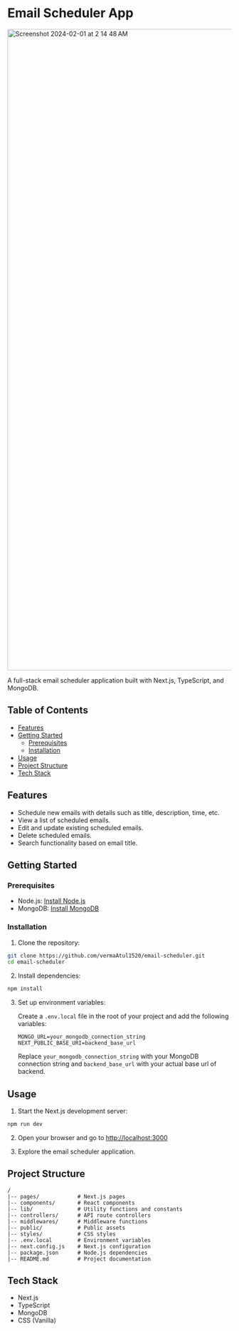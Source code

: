 
# Email Scheduler App
<img width="1440" alt="Screenshot 2024-02-01 at 2 14 48 AM" src="https://github.com/vermaAtul1520/email-scheduler/assets/87474368/3767c6b7-2509-48fc-9f99-0586fa025533">


A full-stack email scheduler application built with Next.js, TypeScript, and MongoDB.

## Table of Contents

- [Features](#features)
- [Getting Started](#getting-started)
  - [Prerequisites](#prerequisites)
  - [Installation](#installation)
- [Usage](#usage)
- [Project Structure](#project-structure)
- [Tech Stack](#tech-stack)

## Features

- Schedule new emails with details such as title, description, time, etc.
- View a list of scheduled emails.
- Edit and update existing scheduled emails.
- Delete scheduled emails.
- Search functionality based on email title.

## Getting Started

### Prerequisites

- Node.js: [Install Node.js](https://nodejs.org/)
- MongoDB: [Install MongoDB](https://docs.mongodb.com/manual/installation/)

### Installation


1. Clone the repository:

```bash
git clone https://github.com/vermaAtul1520/email-scheduler.git
cd email-scheduler
```

2. Install dependencies:

```bash
npm install
```

3. Set up environment variables:

   Create a `.env.local` file in the root of your project and add the following variables:

   ```env
   MONGO_URL=your_mongodb_connection_string
   NEXT_PUBLIC_BASE_URI=backend_base_url
   ```

   Replace `your_mongodb_connection_string` with your MongoDB connection string and `backend_base_url` with your actual base url of backend.

## Usage

1. Start the Next.js development server:

```bash
npm run dev
```

2. Open your browser and go to [http://localhost:3000](http://localhost:3000)

3. Explore the email scheduler application.

## Project Structure

```
/
|-- pages/            # Next.js pages
|-- components/       # React components
|-- lib/              # Utility functions and constants
|-- controllers/      # API route controllers
|-- middlewares/      # Middleware functions
|-- public/           # Public assets
|-- styles/           # CSS styles
|-- .env.local        # Environment variables
|-- next.config.js    # Next.js configuration
|-- package.json      # Node.js dependencies
|-- README.md         # Project documentation
```

## Tech Stack

- Next.js
- TypeScript
- MongoDB
- CSS (Vanilla)
